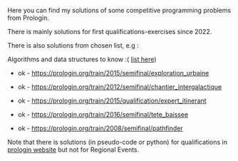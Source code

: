 Here you can find my solutions of some competitive programming problems from Prologin.

There is mainly solutions for first qualifications-exercises since 2022. 

There is also solutions from chosen list, e.g :

Algorithms and data structures to know :( [list here](https://prologin.org/forum/entrainement-3/les-algorithmes-et-structures-de-donnees-a-connaitre-950/))
- ok - https://prologin.org/train/2015/semifinal/exploration_urbaine

- ok - https://prologin.org/train/2012/semifinal/chantier_intergalactique

- ok - https://prologin.org/train/2015/qualification/expert_itinerant

- ok - https://prologin.org/train/2016/semifinal/tete_baissee

- ok - https://prologin.org/train/2008/semifinal/pathfinder



Note that there is solutions (in pseudo-code or python) for qualifications in [prologin website](https://prologin.org/archives/) but not for Regional Events.
